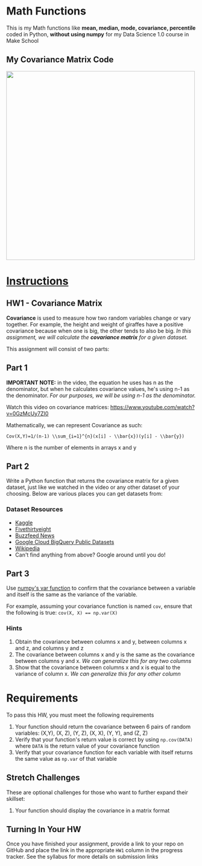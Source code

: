 # Math Functions
This is my Math functions like __mean, median, mode, covariance, percentile__ coded in Python, __without using numpy__ for my Data Science 1.0 course in Make School

## My Covariance Matrix Code
<img src="https://github.com/SamuelFolledo/Math-Functions/blob/master/result.png" width="500" height="500">




# [Instructions](https://github.com/Make-School-Courses/QL-1.1/blob/master/Assignments/HW1.ipynb)
## HW1 - Covariance Matrix
**Covariance** is used to measure how two random variables change or vary together. For example, the height and weight of giraffes have a positive covariance because when one is big, the other tends to also be big.
_In this assignment, we will calculate the **covariance matrix** for a given dataset._
    
This assignment will consist of two parts:

## Part 1

**IMPORTANT NOTE:** in the video, the equation he uses has n as the denominator, but when he calculates covariance values, he's using n-1 as the denominator. _For our purposes, we will be using n-1 as the denominator._

Watch this video on covariance matrices: https://www.youtube.com/watch?v=0GzMcUy7ZI0

Mathematically, we can represent Covariance as such:

`Cov(X,Y)=1/(n-1) \\sum_{i=1}^{n}(x[i] - \\bar{x})(y[i] - \\bar{y})`

Where n is the number of elements in arrays x and y

## Part 2

Write a Python function that returns the covariance matrix for a given dataset, just like we watched in the video or any other dataset of your choosing. Below are various places you can get datasets from:

### Dataset Resources

- [Kaggle](https://www.kaggle.com/datasets)
- [Fivethirtyeight](https://github.com/fivethirtyeight/data)
- [Buzzfeed News](https://github.com/BuzzFeedNews/everything)
- [Google Cloud BigQuery Public Datasets](https://cloud.google.com/bigquery/public-data/)
- [Wikipedia](https://en.wikipedia.org/wiki/Wikipedia:Database_download)
- Can't find anything from above? Google around until you do!

## Part 3

Use [numpy's var function](https://docs.scipy.org/doc/numpy/reference/generated/numpy.var.html) to confirm that the covariance between a variable and itself is the same as the variance of the variable.

For example, assuming your covariance function is named `cov`, ensure that the following is true: 
`cov(X, X) == np.var(X)`

### Hints

1. Obtain the covariance between columns x and y, between columns x and z, and columns y and z
1. The covariance between columns x and y is the same as the covariance between columns y and x. _We can generalize this for any two columns_
1. Show that the covariance between columns x and x is equal to the variance of column x. _We can generalize this for any other column_

# Requirements

To pass this HW, you must meet the following requirements

1. Your function should return the covariance between 6 pairs of random variables: (X,Y), (X, Z), (Y, Z), (X, X), (Y, Y), and (Z, Z)
1. Verify that your function's return value is correct by using `np.cov(DATA)` where `DATA` is the return value of your covariance function
1. Verify that your covariance function for each variable with itself returns the same value as `np.var` of that variable

## Stretch Challenges

These are optional challenges for those who want to further expand their skillset:

1. Your function should display the covariance in a matrix format

## Turning In Your HW

Once you have finished your assignment, provide a link to your repo on GitHub and place the link in the appropriate `HW1` column in the progress tracker. See the syllabus for more details on submission links
